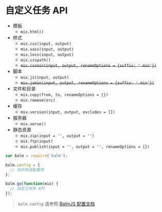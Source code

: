 # 自定义任务 API

- 模板
  - `mix.html()`
- 样式
  - `mix.css(input, output)`
  - `mix.sass(input, output)`
  - `mix.less(input, output)`
  - `mix.csspath()`
  - <del>`mix.cssmin(input, output, renameOptions = {suffix: '.min'})`</del>
- 脚本
  - `mix.js(input, output)`
  - <del>`mix.jsmin(input, output, renameOptions = {suffix: '.min'})`</del>
- 文件和目录
  - `mix.copy(from, to, renameOptions = {})`
  - `mix.remove(src)`
- 缓存
  - `mix.version(input, output, excludes = [])`
- 服务器
  - `mix.serve()`
- 静态资源
  - `mix.zip(input = '', output = '')`
  - `mix.ftp(input)`
  - `mix.publish(input = '', output = '', renameOptions = {})`

```js
var balm = require('balm');

balm.config = {
  // 你的项目配置项
};

balm.go(function(mix) {
  // 自定义任务 API
});
```

> `balm.config` 请参照 [BalmJS 配置文档](../configuration/toc.md)
